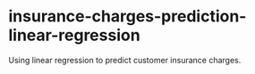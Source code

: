 # insurance-charges-prediction-linear-regression
Using linear regression to predict customer insurance charges.
